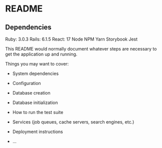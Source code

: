 # README

## Dependencies
Ruby: 3.0.3
Rails: 6.1.5
React: 17
Node
NPM
Yarn
Storybook
Jest


This README would normally document whatever steps are necessary to get the
application up and running.

Things you may want to cover:



* System dependencies

* Configuration

* Database creation

* Database initialization

* How to run the test suite

* Services (job queues, cache servers, search engines, etc.)

* Deployment instructions

* ...
